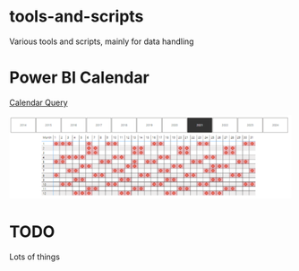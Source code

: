# tools-and-scripts
Various tools and scripts, mainly for data handling

# Power BI Calendar

[Calendar Query](PBI/calendar.pq)

![Example of visualization](images/pbi_calendar.png)


# TODO

Lots of things